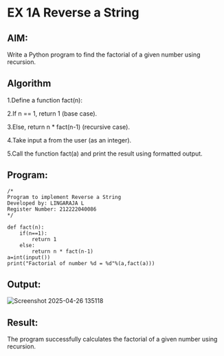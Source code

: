 # EX 1A Reverse a String
## AIM:
Write a Python program to find the factorial of a given number using recursion.

## Algorithm

1.Define a function fact(n):

2.If n == 1, return 1 (base case).

3.Else, return n * fact(n-1) (recursive case).

4.Take input a from the user (as an integer).

5.Call the function fact(a) and print the result using formatted output.

## Program:
```
/*
Program to implement Reverse a String
Developed by: LINGARAJA L
Register Number: 212222040086 
*/
```
```
def fact(n):
    if(n==1):
        return 1
    else:
        return n * fact(n-1)
a=int(input())
print("Factorial of number %d = %d"%(a,fact(a)))

```

## Output:
![Screenshot 2025-04-26 135118](https://github.com/user-attachments/assets/11a83a42-0880-484a-b2b0-022bfb094b6a)

## Result:
The program successfully calculates the factorial of a given number using recursion.
